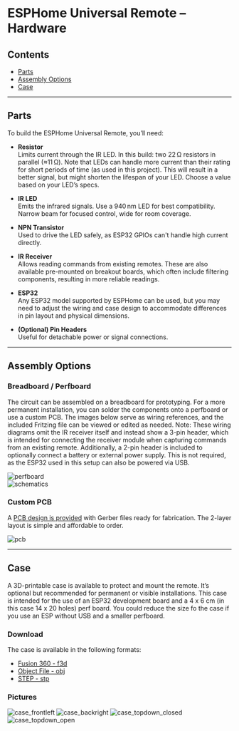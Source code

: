 # ESPHome Universal Remote – Hardware

## Contents

- [Parts](#parts)
- [Assembly Options](#assembly-options)
- [Case](#case)

---

## Parts

To build the ESPHome Universal Remote, you’ll need:

- **Resistor**  
  Limits current through the IR LED. In this build: two 22 Ω resistors in parallel (≈11 Ω). Note that LEDs can handle more current than their rating for short periods of time (as used in this project). This will result in a better signal, but might shorten the lifespan of your LED. Choose a value based on your LED’s specs. 

- **IR LED**  
  Emits the infrared signals. Use a 940 nm LED for best compatibility. Narrow beam for focused control, wide for room coverage.

- **NPN Transistor**  
  Used to drive the LED safely, as ESP32 GPIOs can't handle high current directly.

- **IR Receiver**  
  Allows reading commands from existing remotes. These are also available pre-mounted on breakout boards, which often include filtering components, resulting in more reliable readings.

- **ESP32**  
    Any ESP32 model supported by ESPHome can be used, but you may need to adjust the wiring and case design to accommodate differences in pin layout and physical dimensions.

- **(Optional) Pin Headers**  
  Useful for detachable power or signal connections.

---

## Assembly Options

### Breadboard / Perfboard

The circuit can be assembled on a breadboard for prototyping. For a more permanent installation, you can solder the components onto a perfboard or use a custom PCB.
The images below serve as wiring references, and the included Fritzing file can be viewed or edited as needed.
Note: These wiring diagrams omit the IR receiver itself and instead show a 3-pin header, which is intended for connecting the receiver module when capturing commands from an existing remote.
Additionally, a 2-pin header is included to optionally connect a battery or external power supply. This is not required, as the ESP32 used in this setup can also be powered via USB.

![perfboard](hardware/fritzing/images/perfboard.png)  
![schematics](hardware/fritzing/images/schematics.png)

### Custom PCB

A [PCB design is provided](hardware/PCB) with Gerber files ready for fabrication. The 2-layer layout is simple and affordable to order.

![pcb](hardware/fritzing/images/pcb.png)

---

## Case

A 3D-printable case is available to protect and mount the remote. It’s optional but recommended for permanent or visible installations.
This case is intended for the use of an ESP32 development board and a 4 x 6 cm (in this case 14 x 20 holes) perf board.
You could reduce the size fo the case if you use an ESP without USB and a smaller perfboard.

### Download 
The case is available in the following formats:
- [Fusion 360 - f3d](hardware/case/f3d)
- [Object File - obj](hardware/case/obj)
- [STEP - stp](hardware/case/stp)

### Pictures
![case_frontleft](hardware/case/images/case_frontleft.jpg)
![case_backright](hardware/case/images/case_backright.jpg)
![case_topdown_closed](hardware/case/images/case_topdown_closed.jpg)
![case_topdown_open](hardware/case/images/case_topdown_open.jpg)

